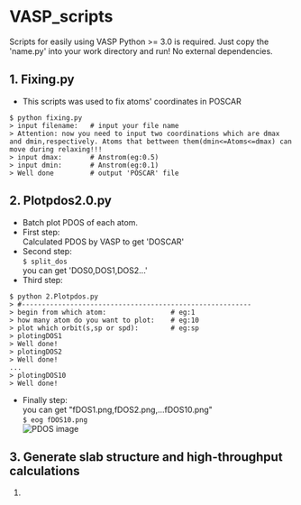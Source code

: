 # VASP_scripts
Scripts for easily using VASP
Python >= 3.0 is required. Just copy the 'name.py' into your work directory and run! No external dependencies.
## 1. Fixing.py
- This scripts was used to fix atoms' coordinates in POSCAR

```
$ python fixing.py
> input filename:   # input your file name
> Attention: now you need to input two coordinations which are dmax and dmin,respectively. Atoms that bettween them(dmin<=Atoms<=dmax) can move during relaxing!!!
> input dmax:		# Anstrom(eg:0.5)
> input dmin:		# Anstrom(eg:0.1)
> Well done			# output 'POSCAR' file
```

## 2. Plotpdos2.0.py 
- Batch plot PDOS of each atom.
- First step:  
Calculated PDOS by VASP to get 'DOSCAR'
- Second step:  
`$ split_dos`  
you can get 'DOS0,DOS1,DOS2...'
- Third step:  
```
$ python 2.Plotpdos.py
> #---------------------------------------------------------
> begin from which atom:                # eg:1
> how many atom do you want to plot:    # eg:10
> plot which orbit(s,sp or spd):        # eg:sp
> plotingDOS1
> Well done!
> plotingDOS2
> Well done!
...
> plotingDOS10
> Well done!
```
- Finally step:  
you can get "fDOS1.png,fDOS2.png,...fDOS10.png"  
`$ eog fDOS10.png`  
![PDOS image](https://github.com/mnTusi/VASP_scripts/blob/master/image.png)
## 3. Generate slab structure and high-throughput calculations
1. 
